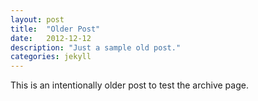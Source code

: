 ```yaml
---
layout: post
title:  "Older Post"
date:   2012-12-12
description: "Just a sample old post."
categories: jekyll
---
```

This is an intentionally older post to test the archive page.
